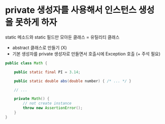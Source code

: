 # private 생성자를 사용해서 인스턴스 생성을 못하게 하자

static 메소드와 static 필드만 모아둔 클래스 = 유틸리티 클래스

- abstract 클래스로 만들기 (X)
- 기본 생성자를 private 생성자로 만들면서 호출시에 Exception 호출 (+ 주석 필요)

```java
public class Math {

    public static final PI = 3.14;

    public static double abs(double number) { /* ... */ }

    // ...

    private Math() {
        // not create instance
        throw new AssertionError();
    }
}
```
